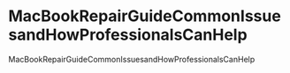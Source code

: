 # MacBookRepairGuideCommonIssuesandHowProfessionalsCanHelp
MacBookRepairGuideCommonIssuesandHowProfessionalsCanHelp
